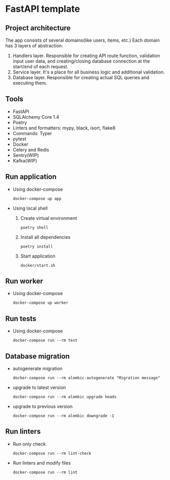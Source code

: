 # FastAPI template


## Project architecture
The app consists of several domains(like users, items, etc.)
Each domain has 3 layers of abstraction:

1. Handlers layer. Responsible for creating API route function, validation input user data, and creating/closing database connection at the start/end of each request. 
2. Service layer. It's a place for all business logic and additional validation. 
3. Database layer. Responsible for creating actual SQL queries and executing them.


## Tools

- FastAPI
- SQLAlchemy Core 1.4
- Poetry
- Linters and formatters: mypy, black, isort, flake8
- Commands: Typer 
- pytest
- Docker
- Celery and Redis
- Sentry(WIP)
- Kafka(WIP)


## Run application

- Using docker-compose
    ```shell
    docker-compose up app
    ```
- Using local shell
    
    1. Create virtual environment
        ```shell
        poetry shell
        ```
    2. Install all dependencies
        ```shell
        poetry install
        ```
    3. Start application
        ```shell
        docker/start.sh
        ```

## Run worker
 - Using docker-compose
    ```shell
    docker-compose up worker
    ```
## Run tests

 - Using docker-compose
    ```shell
    docker-compose run --rm test
    ```


## Database migration

- autogenerate migration

    ```shell
    docker-compose run --rm alembic-autogenerate "Migration message"
    ```

- upgrade to latest version

    ```shell
    docker-compose run --rm alembic upgrade heads
    ```

- upgrade to previous version

    ```shell
    docker-compose run --rm alembic downgrade -1
    ```


## Run linters
- Run only check

    ```shell
    docker-compose run --rm lint-check
    ```
    
- Run linters and modify files

    ```shell
    docker-compose run --rm lint
    ```
